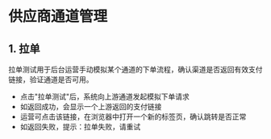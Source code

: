 # 供应商通道管理

## 1. 拉单

拉单测试用于后台运营手动模拟某个通道的下单流程，确认渠道是否返回有效支付链接，验证通道是否可用。

- 点击"拉单测试"后，系统向上游通道发起模拟下单请求
- 如返回成功，会显示一个上游返回的支付链接
- 运营可点击该链接，在浏览器中打开一个新的标签页，确认跳转是否正常
- 如返回失败，提示：拉单失败，请重试